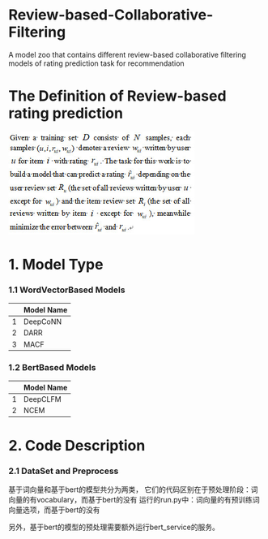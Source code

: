 # Review-based-Collaborative-Filtering
A model zoo that contains different review-based collaborative filtering models of rating prediction task for recommendation

# The Definition of Review-based rating prediction 
![image](https://github.com/540117253/Review-based-Collaborative-Filtering/blob/master/illustration/Task%20Definition.jpg)

# 1. Model Type
### 1.1 WordVectorBased Models
&ensp; | Model Name
---|---
1 | DeepCoNN
2 | DARR
3 | MACF

### 1.2 BertBased Models
&ensp; | Model Name
---|---
1 | DeepCLFM
2 | NCEM

# 2. Code Description
### 2.1 DataSet and Preprocess



基于词向量和基于bert的模型共分为两类，
它们的代码区别在于预处理阶段：词向量的有vocabulary，而基于bert的没有
运行的run.py中：词向量的有预训练词向量选项，而基于bert的没有

另外，基于bert的模型的预处理需要额外运行bert_service的服务。

